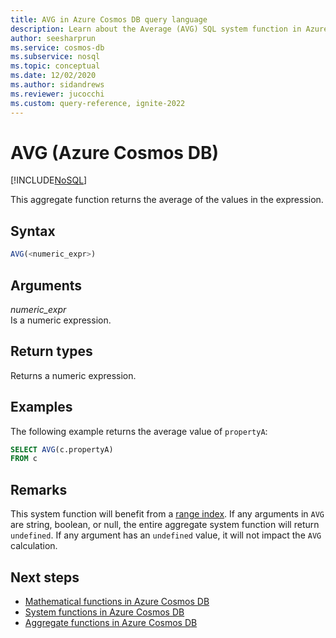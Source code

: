 ```yaml
---
title: AVG in Azure Cosmos DB query language
description: Learn about the Average (AVG) SQL system function in Azure Cosmos DB.
author: seesharprun
ms.service: cosmos-db
ms.subservice: nosql
ms.topic: conceptual
ms.date: 12/02/2020
ms.author: sidandrews
ms.reviewer: jucocchi
ms.custom: query-reference, ignite-2022
---
```

# AVG (Azure Cosmos DB)
[!INCLUDE[NoSQL](../../includes/appliesto-nosql.md)]

This aggregate function returns the average of the values in the expression.
  
## Syntax
  
```sql
AVG(<numeric_expr>)  
```  
  
## Arguments
  
*numeric_expr*  
   Is a numeric expression.  
  
## Return types
  
Returns a numeric expression.  
  
## Examples
  
The following example returns the average value of `propertyA`:
  
```sql
SELECT AVG(c.propertyA)
FROM c
```  

## Remarks

This system function will benefit from a [range index](../../index-policy.md#includeexclude-strategy). If any arguments in `AVG` are string, boolean, or null, the entire aggregate system function will return `undefined`. If any argument has an `undefined` value, it will not impact the `AVG` calculation.

## Next steps

- [Mathematical functions in Azure Cosmos DB](system-functions.yml)
- [System functions in Azure Cosmos DB](system-functions.yml)
- [Aggregate functions in Azure Cosmos DB](aggregate-functions.md)
